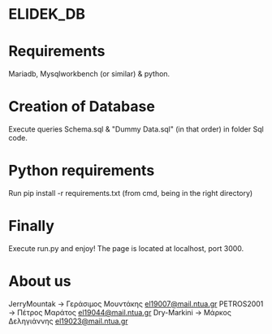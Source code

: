 # ELIDEK_DB

# Requirements
Mariadb, Mysqlworkbench (or similar) & python.

# Creation of Database
Execute queries Schema.sql & "Dummy Data.sql" (in that order) in folder Sql code.

# Python requirements
Run pip install -r requirements.txt (from cmd, being in the right directory)

# Finally
Execute run.py and enjoy!
The page is located at localhost, port 3000.

# About us
JerryMountak -> Γεράσιμος Μουντάκης el19007@mail.ntua.gr
PETROS2001 -> Πέτρος Μαράτος        el19044@mail.ntua.gr
Dry-Markini -> Μάρκος Δεληγιάννης   el19023@mail.ntua.gr
